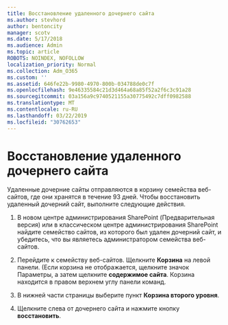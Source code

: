 ```yaml
---
title: Восстановление удаленного дочернего сайта
ms.author: stevhord
author: bentoncity
manager: scotv
ms.date: 5/17/2018
ms.audience: Admin
ms.topic: article
ROBOTS: NOINDEX, NOFOLLOW
localization_priority: Normal
ms.collection: Adm_O365
ms.custom: ''
ms.assetid: 646fe22b-9980-4970-800b-034788de0c7f
ms.openlocfilehash: 9e46335584c21d3d464a68a85f52a2f6c3c91a28
ms.sourcegitcommit: 03a156a9c9740521155a30775492c7dff0982588
ms.translationtype: MT
ms.contentlocale: ru-RU
ms.lasthandoff: 03/22/2019
ms.locfileid: "30762653"
---
```

# <a name="restore-a-deleted-subsite"></a>Восстановление удаленного дочернего сайта

Удаленные дочерние сайты отправляются в корзину семейства веб-сайтов, где они хранятся в течение 93 дней. Чтобы восстановить удаленный дочерний сайт, выполните следующие действия.
  
1. В новом центре администрирования SharePoint (Предварительная версия) или в классическом центре администрирования SharePoint найдите семейство сайтов, из которого был удален дочерний сайт, и убедитесь, что вы являетесь администратором семейства веб-сайтов. 
    
2. Перейдите к семейству веб-сайтов. Щелкните **Корзина** на левой панели. (Если корзина не отображается, щелкните значок Параметры, а затем щелкните **содержимое сайта**. Корзина находится в правом верхнем углу панели команд.
    
3. В нижней части страницы выберите пункт **Корзина второго уровня**.
    
4. Щелкните слева от дочернего сайта и нажмите кнопку **восстановить**.
    

